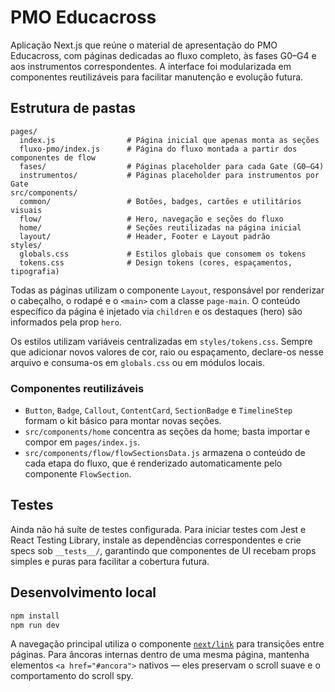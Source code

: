 # PMO Educacross

Aplicação Next.js que reúne o material de apresentação do PMO Educacross, com
páginas dedicadas ao fluxo completo, às fases G0–G4 e aos instrumentos
correspondentes. A interface foi modularizada em componentes reutilizáveis para
facilitar manutenção e evolução futura.

## Estrutura de pastas

```
pages/
  index.js                # Página inicial que apenas monta as seções
  fluxo-pmo/index.js      # Página do fluxo montada a partir dos componentes de flow
  fases/                  # Páginas placeholder para cada Gate (G0–G4)
  instrumentos/           # Páginas placeholder para instrumentos por Gate
src/components/
  common/                 # Botões, badges, cartões e utilitários visuais
  flow/                   # Hero, navegação e seções do fluxo
  home/                   # Seções reutilizadas na página inicial
  layout/                 # Header, Footer e Layout padrão
styles/
  globals.css             # Estilos globais que consomem os tokens
  tokens.css              # Design tokens (cores, espaçamentos, tipografia)
```

Todas as páginas utilizam o componente `Layout`, responsável por renderizar o
cabeçalho, o rodapé e o `<main>` com a classe `page-main`. O conteúdo
específico da página é injetado via `children` e os destaques (hero) são
informados pela prop `hero`.

Os estilos utilizam variáveis centralizadas em `styles/tokens.css`. Sempre que
adicionar novos valores de cor, raio ou espaçamento, declare-os nesse arquivo e
consuma-os em `globals.css` ou em módulos locais.

### Componentes reutilizáveis

- `Button`, `Badge`, `Callout`, `ContentCard`, `SectionBadge` e `TimelineStep`
  formam o kit básico para montar novas seções.
- `src/components/home` concentra as seções da home; basta importar e compor em
  `pages/index.js`.
- `src/components/flow/flowSectionsData.js` armazena o conteúdo de cada etapa do
  fluxo, que é renderizado automaticamente pelo componente `FlowSection`.

## Testes

Ainda não há suíte de testes configurada. Para iniciar testes com Jest e React
Testing Library, instale as dependências correspondentes e crie specs sob
`__tests__/`, garantindo que componentes de UI recebam props simples e puras
para facilitar a cobertura futura.

## Desenvolvimento local

```bash
npm install
npm run dev
```

A navegação principal utiliza o componente [`next/link`](https://nextjs.org/docs/api-reference/next/link)
para transições entre páginas. Para âncoras internas dentro de uma mesma
página, mantenha elementos `<a href="#ancora">` nativos — eles preservam o
scroll suave e o comportamento do scroll spy.

